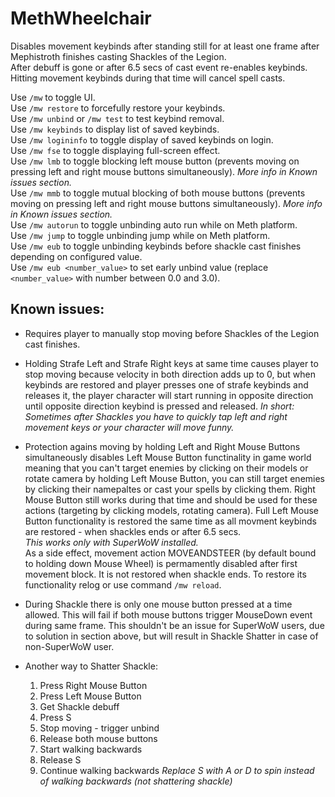 # MethWheelchair

Disables movement keybinds after standing still for at least one frame after Mephistroth finishes casting Shackles of the Legion.<br>
After debuff is gone or after 6.5 secs of cast event re-enables keybinds.<br>
Hitting movement keybinds during that time will cancel spell casts.


Use ``/mw`` to toggle UI.<br>
Use ``/mw restore`` to forcefully restore your keybinds.<br>
Use ``/mw unbind`` or ``/mw test`` to test keybind removal.<br>
Use ``/mw keybinds`` to display list of saved keybinds.<br>
Use ``/mw logininfo`` to toggle display of saved keybinds on login.<br>
Use ``/mw fse`` to toggle displaying full-screen effect.<br>
Use ``/mw lmb`` to toggle blocking left mouse button (prevents moving on pressing left and right mouse buttons simultaneously). *More info in Known issues section.*<br>
Use ``/mw mmb`` to toggle mutual blocking of both mouse buttons (prevents moving on pressing left and right mouse buttons simultaneously). *More info in Known issues section.*<br>
Use ``/mw autorun`` to toggle unbinding auto run while on Meth platform.<br>
Use ``/mw jump`` to toggle unbinding jump while on Meth platform.<br>
Use ``/mw eub`` to toggle unbinding keybinds before shackle cast finishes depending on configured value.<br>
Use ``/mw eub <number_value>`` to set early unbind value (replace ``<number_value>`` with number between 0.0 and 3.0).<br>


## Known issues:

- Requires player to manually stop moving before Shackles of the Legion cast finishes.

- Holding Strafe Left and Strafe Right keys at same time causes player to stop moving because velocity in both direction adds up to 0, but when keybinds are restored and player presses one of strafe keybinds and releases it, the player character will start running in opposite direction until opposite direction keybind is pressed and released. *In short: Sometimes after Shackles you have to quickly tap left and right movement keys or your character will move funny.*

- Protection agains moving by holding Left and Right Mouse Buttons simultaneously disables Left Mouse Button functinality in game world meaning that you can't target enemies by clicking on their models or rotate camera by holding Left Mouse Button, you can still target enemies by clicking their namepaltes or cast your spells by clicking them. Right Mouse Button still works during that time and should be used for these actions (targeting by clicking models, rotating camera). Full Left Mouse Button functionality is restored the same time as all movment keybinds are restored - when shackles ends or after 6.5 secs. <br>*This works only with SuperWoW installed.* <br>As a side effect, movement action MOVEANDSTEER (by default bound to holding down Mouse Wheel) is permamently disabled after first movement block. It is not restored when shackle ends. To restore its functionality relog or use command ``/mw reload``.

- During Shackle there is only one mouse button pressed at a time allowed. This will fail if both mouse buttons trigger MouseDown event during same frame. This shouldn't be an issue for SuperWoW users, due to solution in section above, but will result in Shackle Shatter in case of non-SuperWoW user.

- Another way to Shatter Shackle:
    1. Press Right Mouse Button
    2. Press Left Mouse Button
    3. Get Shackle debuff
    4. Press S
    5. Stop moving - trigger unbind
    6. Release both mouse buttons 
    7. Start walking backwards 
    8. Release S
    9. Continue walking backwards
    *Replace S with A or D to spin instead of walking backwards (not shattering shackle)*